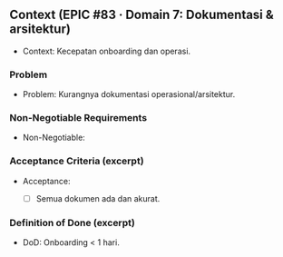 <!-- AUTO:CONTEXT_V1 BEGIN -->
<!-- parent:#10 epic:#83 generated:2025-08-23T16:21:04.839Z -->
## Context (EPIC #83 · Domain 7: Dokumentasi & arsitektur)

- Context: Kecepatan onboarding dan operasi.


### Problem
- Problem: Kurangnya dokumentasi operasional/arsitektur.


### Non-Negotiable Requirements
- Non-Negotiable:


### Acceptance Criteria (excerpt)
- Acceptance:
  
  - [ ] Semua dokumen ada dan akurat.


### Definition of Done (excerpt)
- DoD: Onboarding < 1 hari.

<!-- AUTO:CONTEXT_V1 END -->
